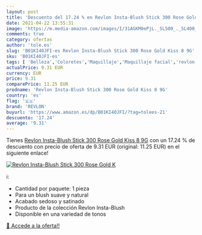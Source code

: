 ```yaml
---
layout: post
title: 'Descuento del 17.24 % en Revlon Insta-Blush Stick 300 Rose Gold K'
date: 2021-04-22 13:55:31
image: 'https://m.media-amazon.com/images/I/31AGKM0ePjL._SL500_._SL400_.jpg'
comments: true
category: ofertas
author: 'tole.es'
slug: 'B01KI40JFI-es Revlon Insta-Blush Stick 300 Rose Gold Kiss 8 9G'
sku: 'B01KI40JFI-es'
tags: [ 'Belleza','Coloretes','Maquillaje','Maquillaje facial','revlon', ]
actualPrice: 9.31 EUR
currency: EUR
price: 9.31
comparePrice: 11.25 EUR
prodname: 'Revlon Insta-Blush Stick 300 Rose Gold Kiss 8 9G'
country: 'es'
flag: '🇪🇸'
brand: 'REVLON'
buyurl: 'https://www.amazon.es/dp/B01KI40JFI/?tag=tolees-21'
descuento: '17.24'
average: '9.31'
---
```


Tienes [Revlon Insta-Blush Stick 300 Rose Gold Kiss 8 9G](https://www.amazon.es/dp/B01KI40JFI/?tag=tolees-21) con un 17.24 % de descuento con precio de oferta de 9.31 EUR (original: 11.25 EUR) en el siguiente enlace!

[![Revlon Insta-Blush Stick 300 Rose Gold K](https://m.media-amazon.com/images/I/31AGKM0ePjL._SL500_._SL400_.jpg)](https://www.amazon.es/dp/B01KI40JFI/?tag=tolees-21)

ℹ️:

- Cantidad por paquete: 1 pieza
- Para un blush suave y natural
- Acabado sedoso y satinado
- Producto de la colección Revlon Insta-Blush
- Disponible en una variedad de tonos

[🛒 Accede a la oferta!!](https://www.amazon.es/dp/B01KI40JFI/?tag=tolees-21)
